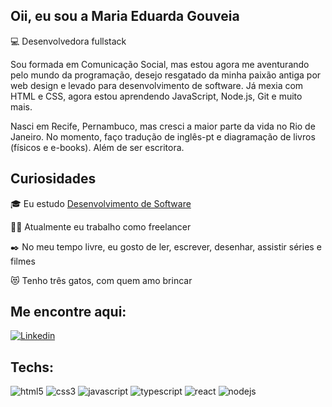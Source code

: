 ## Oii, eu sou a Maria Eduarda Gouveia

  <p align="left">
💻 Desenvolvedora fullstack

Sou formada em Comunicação Social, mas estou agora me aventurando pelo mundo da programação, desejo resgatado da minha paixão antiga por web design e levado para desenvolvimento de software. Já mexia com HTML e CSS, agora estou aprendendo JavaScript, Node.js, Git e muito mais.

Nasci em Recife, Pernambuco, mas cresci a maior parte da vida no Rio de Janeiro. No momento, faço tradução de inglês-pt e diagramação de livros (físicos e e-books). Além de ser escritora.
  </p>


## Curiosidades

🎓 Eu estudo [Desenvolvimento de Software](https://cubos.academy/cursos/desenvolvimento-de-software)

👩‍💻 Atualmente eu trabalho como freelancer

✒️ No meu tempo livre, eu gosto de ler, escrever, desenhar, assistir séries e filmes

😻 Tenho três gatos, com quem amo brincar


## Me encontre aqui:

[![Linkedin](https://img.shields.io/badge/LinkedIn-0077B5?style=for-the-badge&logo=linkedin&logoColor=white)](https://www.linkedin.com/in/maduggouveia/)


## Techs:

![html5](https://img.shields.io/badge/HTML5-E34F26?style=for-the-badge&logo=html5&logoColor=white)
![css3](https://img.shields.io/badge/CSS3-1572B6?style=for-the-badge&logo=css3&logoColor=white)
![javascript](https://img.shields.io/badge/JavaScript-323330?style=for-the-badge&logo=javascript&logoColor=F7DF1E)
![typescript](https://img.shields.io/badge/TypeScript-007ACC?style=for-the-badge&logo=typescript&logoColor=white)
![react](https://img.shields.io/badge/React-20232A?style=for-the-badge&logo=react&logoColor=61DAFB)
![nodejs](https://img.shields.io/badge/Node%20js-339933?style=for-the-badge&logo=nodedotjs&logoColor=white)
